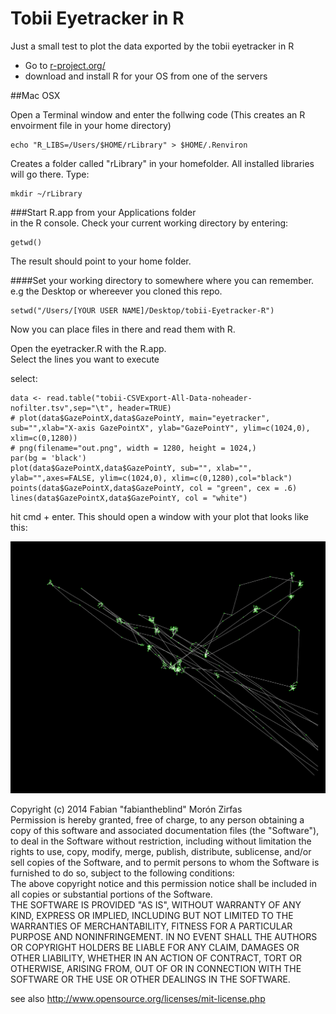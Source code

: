 Tobii Eyetracker in R
=====================

Just a small test to plot the data exported by the tobii eyetracker in R

- Go to [r-project.org/](http://www.r-project.org/)  
- download and install R for your OS from one of the servers  

##Mac OSX  

Open a Terminal window and enter the follwing code (This creates an R envoirment file in your home directory)  

    echo "R_LIBS=/Users/$HOME/rLibrary" > $HOME/.Renviron

Creates a folder called "rLibrary" in your homefolder. All installed libraries will go there. Type:  

    mkdir ~/rLibrary  

###Start R.app from your Applications folder  
in the R console. Check your current working directory by entering:  

    getwd()  

The result should point to your home folder.  

####Set your working directory to somewhere where you can remember.
e.g the Desktop or whereever you cloned this repo.  

    setwd("/Users/[YOUR USER NAME]/Desktop/tobii-Eyetracker-R")  

Now you can place files in there and read them with R.  

Open the eyetracker.R with the R.app.  
Select the lines you want to execute  

select:  

    data <- read.table("tobii-CSVExport-All-Data-noheader-nofilter.tsv",sep="\t", header=TRUE)
    # plot(data$GazePointX,data$GazePointY, main="eyetracker", sub="",xlab="X-axis GazePointX", ylab="GazePointY", ylim=c(1024,0), xlim=c(0,1280))
    # png(filename="out.png", width = 1280, height = 1024,)
    par(bg = 'black')
    plot(data$GazePointX,data$GazePointY, sub="", xlab="", ylab="",axes=FALSE, ylim=c(1024,0), xlim=c(0,1280),col="black")
    points(data$GazePointX,data$GazePointY, col = "green", cex = .6)
    lines(data$GazePointX,data$GazePointY, col = "white")

hit cmd + enter. This should open a window with your plot that looks like this:  

![out.png](out.png)  

Copyright (c)  2014 Fabian "fabiantheblind" Morón Zirfas  
Permission is hereby granted, free of charge, to any person obtaining a copy of this software and associated documentation files (the "Software"), to deal in the Software  without restriction, including without limitation the rights to use, copy, modify, merge, publish, distribute, sublicense, and/or sell copies of the Software, and to  permit persons to whom the Software is furnished to do so, subject to the following conditions:  
The above copyright notice and this permission notice shall be included in all copies or substantial portions of the Software.  
THE SOFTWARE IS PROVIDED "AS IS", WITHOUT WARRANTY OF ANY KIND, EXPRESS OR IMPLIED, INCLUDING BUT NOT LIMITED TO THE WARRANTIES OF MERCHANTABILITY, FITNESS FOR A  PARTICULAR PURPOSE AND NONINFRINGEMENT. IN NO EVENT SHALL THE AUTHORS OR COPYRIGHT HOLDERS BE LIABLE FOR ANY CLAIM, DAMAGES OR OTHER LIABILITY, WHETHER IN AN ACTION OF  CONTRACT, TORT OR OTHERWISE, ARISING FROM, OUT OF OR IN CONNECTION WITH THE SOFTWARE OR THE USE OR OTHER DEALINGS IN THE SOFTWARE.  

see also http://www.opensource.org/licenses/mit-license.php


